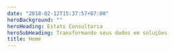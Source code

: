 ```yaml
---
date: "2018-02-12T15:37:57+07:00"
heroBackground: ""
heroHeading: Estats Consultoria
heroSubHeading: Transformando seus dados em soluções
title: Home
---
```

